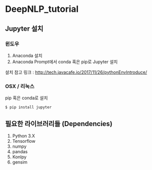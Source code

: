 # DeepNLP_tutorial

## Jupyter 설치

### 윈도우

1. Anaconda 설치
2. Anaconda Prompt에서 conda 혹은 pip로 Jupyter 설치

설치 참고 링크 : http://tech.javacafe.io/2017/11/26/pythonEnvIntroduce/

### OSX / 리눅스

pip 혹은 conda로 설치

```shell
$ pip install jupyter
```

## 필요한 라이브러리들 (Dependencies)
1. Python 3.X
2. Tensorflow
3. numpy
4. pandas
5. Konlpy
6. gensim

